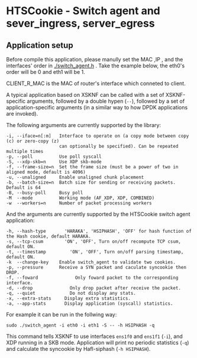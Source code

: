# HTSCookie - Switch agent and sever_ingress, server_egress

## Application setup

Before compile this application, please manully set the MAC ,IP , and the interfaces' order in [./switch_agent.h](./switch_agent.h) .
Take the example below, the eth0's order will be 0 and eth1 will be 1.

CLIENT_R_MAC is the MAC of router's interface which conneted to client. 

A typical application based on XSKNF can be called with a set of XSKNF-specific arguments, followed by a double hypen (`--`), followed by a set of application-specific arguments (in a similar way to how DPDK applications are invoked).

The following arguments are currently supported by the library:

```
-i, --iface=n[:m]   Interface to operate on (a copy mode between copy (c) or zero-copy (z)
                    can optionally be specified). Can be repeated multiple times
-p, --poll          Use poll syscall
-S, --xdp-skb=n     Use XDP skb-mode
-f, --frame-size=n  Set the frame size (must be a power of two in aligned mode, default is 4096)
-u, --unaligned     Enable unaligned chunk placement
-b, --batch-size=n  Batch size for sending or receiving packets. Default is 64
-B, --busy-poll     Busy poll
-M  --mode          Working mode (AF_XDP, XDP, COMBINED)
-w  --workers=n     Number of packet processing workers
```
And the arguments are currently supported by the HTSCookie switch agent application:
```
-h, --hash-type		  'HARAKA', 'HSIPHASH', 'OFF' for hash function of the Hash cookie, default HARAKA.
-s, --tcp-csum 		  'ON', 'OFF', Turn on/off recompute TCP csum, default ON.
-t, --timestamp 		'ON', 'OFF', Turn on/off parsing timestamp, default ON.
-k  --change-key    Enable switch_agent to validate two cookies.
-p, --pressure 	    Receive a SYN packet and caculate syncookie then DROP.
-f, --foward			  Only foward packet to the corresponding interface.
-d, --drop 			    Only drop packet after receive the packet.
-q, --quiet			    Do not display any stats.
-x, --extra-stats	  Display extra statistics.
-a, --app-stats		  Display application (syscall) statistics.
```
For example it can be run in the follwing way:
```
sudo ./switch_agent -i eth0 -i eth1 -S -- -h HSIPHASH -q
```
This command tells XSKNF to use interfaces `ens1f0` and `ens1f1` (`-i`), and XDP running in a SKB mode. Application will print no periodic statistics (`-q`) and calculate the syncookie by Hafl-siphash (`-h HSIPHASH`).


